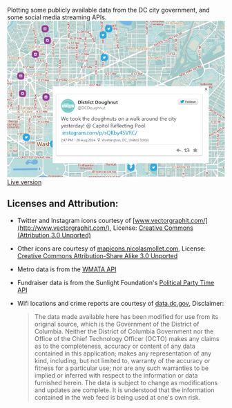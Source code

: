 Plotting some publicly available data from the DC city government, and some social media streaming APIs.
![](/public/images/dcmap_ss.png "screen")
[Live version](http://dcmap.herokuapp.com)

Licenses and Attribution:
-------------------------
- Twitter and Instagram icons courtesy of [www.vectorgraphit.com/](http://www.vectorgraphit.com/), 
    License: [Creative Commons (Attribution 3.0 Unported)](http://creativecommons.org/licenses/by/3.0/)

- Other icons are courtesy of [mapicons.nicolasmollet.com](http://mapicons.nicolasmollet.com/), 
    License: [Creative Commons Attribution-Share Alike 3.0 Unported](http://creativecommons.org/licenses/by-sa/3.0/)

- Metro data is from the [WMATA API](http://developer.wmata.com/)

- Fundraiser data is from the Sunlight Foundation's [Political Party Time API](http://tryit.sunlightfoundation.com/partytime)

- Wifi locations and crime reports are courtesy of [data.dc.gov](http://data.dc.gov), Disclaimer:
    > The data made available here has been modified for use from its original 
    > source, which is the Government of the District of Columbia. Neither the 
    > District of Columbia Government nor the Office of the Chief Technology 
    > Officer (OCTO) makes any claims as to the completeness, accuracy or 
    > content of any data contained in this application; makes any 
    > representation of any kind, including, but not limited to, warranty of 
    > the accuracy or fitness for a particular use; nor are any such warranties 
    > to be implied or inferred with respect to the information or data 
    > furnished herein. The data is subject to change as modifications and 
    > updates are complete. It is understood that the information contained in 
    > the web feed is being used at one's own risk.
